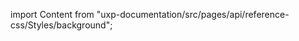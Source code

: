 
import Content from "uxp-documentation/src/pages/api/reference-css/Styles/background";

<Content query="product=photoshop"/>
